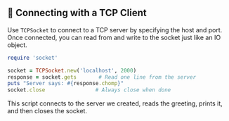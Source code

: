 ## 🤝 Connecting with a TCP Client

Use `TCPSocket` to connect to a TCP server by specifying the host and port. Once connected, you can read from and write to the socket just like an IO object.

```ruby
require 'socket'

socket = TCPSocket.new('localhost', 2000)
response = socket.gets       # Read one line from the server
puts "Server says: #{response.chomp}"
socket.close                # Always close when done
```

This script connects to the server we created, reads the greeting, prints it, and then closes the socket.